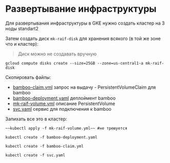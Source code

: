 # Развертывание инфраструктуры

Для развертывания инфраструктуры в GKE нужно создать кластер на 3 ноды standart2

Затем создать диск `mk-raif-disk` для хранения всякого (в той же зоне что и кластер):

> Диск можно не создавать вручную
```
gcloud compute disks create --size=25GB --zone=us-central1-a mk-raif-disk
```

Скопировать файлы:

- [bamboo-claim.yml](https://github.com/AlPervakov/tmp/blob/master/raifMK-infra/bamboo-claim.yml) запрос на выдачу - PersistentVolumeClaim для bamboo
- [bamboo-deployment.yaml](https://github.com/AlPervakov/tmp/blob/master/raifMK-infra/bamboo-deployment.yaml) деплоймент bamboo
- [mk-raif-volume.yml](https://github.com/AlPervakov/tmp/blob/master/raifMK-infra/mk-raif-volume.yml) описание PersistentVolume
- [svc.yaml](https://github.com/AlPervakov/tmp/blob/master/raifMK-infra/svc.yaml) сервис для подключения к bamboo

Запихать все это в кластер:

```
~~kubectl apply -f mk-raif-volume.yml~~ #не треюуется

kubectl create -f bamboo-deployment.yaml

kubectl create -f bamboo-claim.yml

kubectl create -f svc.yaml
```
